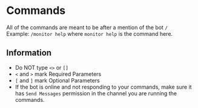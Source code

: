 # Commands

All of the commands are meant to be after a mention of the bot `/`\
Example: `/monitor help` where `monitor help` is the command here.

## Information

* Do NOT type `<>` or `[]`&#x20;
* `<` and `>` mark Required Parameters
* `[` and `]` mark Optional Parameters
* If the bot is online and not responding to your commands, make sure it has `Send Messages` permission in the channel you are running the commands.

